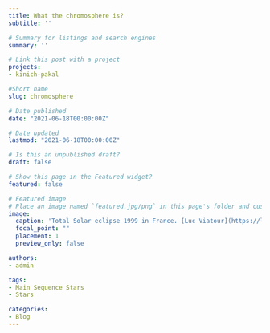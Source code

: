 ```yaml
---
title: What the chromosphere is?
subtitle: ''

# Summary for listings and search engines
summary: ''

# Link this post with a project
projects: 
- kinich-pakal

#Short name
slug: chromosphere

# Date published
date: "2021-06-18T00:00:00Z"

# Date updated
lastmod: "2021-06-18T00:00:00Z"

# Is this an unpublished draft?
draft: false

# Show this page in the Featured widget?
featured: false

# Featured image
# Place an image named `featured.jpg/png` in this page's folder and customize its options here.
image:
  caption: 'Total Solar eclipse 1999 in France. [Luc Viatour](https://lucnix.be/)'
  focal_point: ""
  placement: 1
  preview_only: false

authors:
- admin

tags:
- Main Sequence Stars
- Stars

categories:
- Blog
---
```




